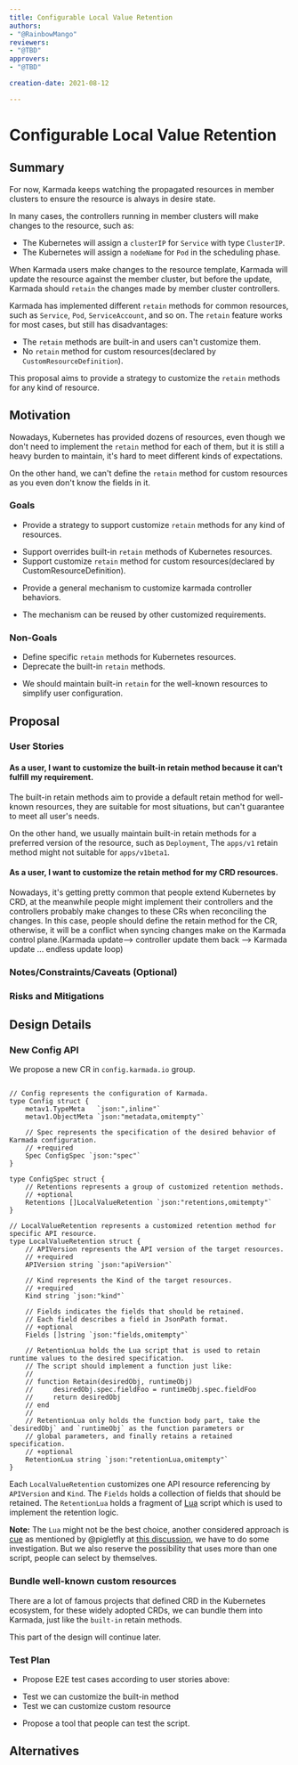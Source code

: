 ```yaml
---
title: Configurable Local Value Retention
authors:
- "@RainbowMango"
reviewers:
- "@TBD"
approvers:
- "@TBD"

creation-date: 2021-08-12

---
```


# Configurable Local Value Retention

## Summary

For now, Karmada keeps watching the propagated resources in member clusters to ensure the resource is always in desire
state.

In many cases, the controllers running in member clusters will make changes to the resource, such as:
- The Kubernetes will assign a `clusterIP` for `Service` with type `ClusterIP`.
- The Kubernetes will assign a `nodeName` for `Pod` in the scheduling phase.

When Karmada users make changes to the resource template, Karmada will update the resource against the member cluster,
but before the update, Karmada should `retain` the changes made by member cluster controllers.

Karmada has implemented different `retain` methods for common resources, such as `Service`, `Pod`, `ServiceAccount`, and so on.
The `retain` feature works for most cases, but still has disadvantages:
- The `retain` methods are built-in and users can't customize them.
- No `retain` method for custom resources(declared by `CustomResourceDefinition`).

This proposal aims to provide a strategy to customize the `retain` methods for any kind of resource.

## Motivation

Nowadays, Kubernetes has provided dozens of resources, even though we don't need to implement the `retain` method for
each of them, but it is still a heavy burden to maintain, it's hard to meet different kinds of expectations.

On the other hand, we can't define the `retain` method for custom resources as you even don't know the fields in it.

### Goals

- Provide a strategy to support customize `retain` methods for any kind of resources.
 * Support overrides built-in `retain` methods of Kubernetes resources.
 * Support customize `retain` method for custom resources(declared by CustomResourceDefinition).
- Provide a general mechanism to customize karmada controller behaviors.
 *  The mechanism can be reused by other customized requirements.

### Non-Goals

- Define specific `retain` methods for Kubernetes resources.
- Deprecate the built-in `retain` methods.
 * We should maintain built-in `retain` for the well-known resources to simplify user configuration.

## Proposal

### User Stories

#### As a user, I want to customize the built-in retain method because it can't fulfill my requirement.

The built-in retain methods aim to provide a default retain method for well-known resources, they are suitable for
most situations, but can't guarantee to meet all user's needs.

On the other hand, we usually maintain built-in retain methods for a preferred version of the resource, such as `Deployment`,
The `apps/v1` retain method might not suitable for `apps/v1beta1`.

#### As a user, I want to customize the retain method for my CRD resources.

Nowadays, it's getting pretty common that people extend Kubernetes by CRD, at the meanwhile people might implement
their controllers and the controllers probably make changes to these CRs when reconciling the changes.
In this case, people should define the retain method for the CR, otherwise, it will be a conflict when syncing changes
make on the Karmada control plane.(Karmada update--> controller update them back --> Karmada update ... endless update loop)

### Notes/Constraints/Caveats (Optional)

### Risks and Mitigations

## Design Details

### New Config API

We propose a new CR in `config.karmada.io` group.

```golang

// Config represents the configuration of Karmada.
type Config struct {
	metav1.TypeMeta   `json:",inline"`
	metav1.ObjectMeta `json:"metadata,omitempty"`

	// Spec represents the specification of the desired behavior of Karmada configuration.
	// +required
	Spec ConfigSpec `json:"spec"`
}

type ConfigSpec struct {
	// Retentions represents a group of customized retention methods.
	// +optional
	Retentions []LocalValueRetention `json:"retentions,omitempty"`
}

// LocalValueRetention represents a customized retention method for specific API resource.
type LocalValueRetention struct {
	// APIVersion represents the API version of the target resources.
	// +required
	APIVersion string `json:"apiVersion"`

	// Kind represents the Kind of the target resources.
	// +required
	Kind string `json:"kind"`

	// Fields indicates the fields that should be retained.
	// Each field describes a field in JsonPath format.
	// +optional
	Fields []string `json:"fields,omitempty"`

	// RetentionLua holds the Lua script that is used to retain runtime values to the desired specification.
	// The script should implement a function just like:
	//
	// function Retain(desiredObj, runtimeObj)
	//     desiredObj.spec.fieldFoo = runtimeObj.spec.fieldFoo
	//     return desiredObj
	// end
	//
	// RetentionLua only holds the function body part, take the `desiredObj` and `runtimeObj` as the function parameters or
	// global parameters, and finally retains a retained specification.
	// +optional
	RetentionLua string `json:"retentionLua,omitempty"`
}
```

Each `LocalValueRetention` customizes one API resource referencing by `APIVersion` and `Kind`.
The `Fields` holds a collection of fields that should be retained.
The `RetentionLua` holds a fragment of [Lua](https://www.lua.org/) script which is used to implement the retention logic.

**Note:** The `Lua` might not be the best choice, another considered approach is [cue](https://github.com/cue-lang/cue/tree/master/doc/tutorial/kubernetes) as mentioned by @pigletfly at [this discussion](https://github.com/zach593/karmada/pull/592#issuecomment-895759570),
we have to do some investigation. But we also reserve the possibility that uses more than one script, people can select by themselves.

### Bundle well-known custom resources

There are a lot of famous projects that defined CRD in the Kubernetes ecosystem, for these widely adopted
CRDs, we can bundle them into Karmada, just like the `built-in` retain methods.

This part of the design will continue later.

### Test Plan

- Propose E2E test cases according to user stories above:
 * Test we can customize the built-in method
 * Test we can customize custom resource

- Propose a tool that people can test the script.

## Alternatives
